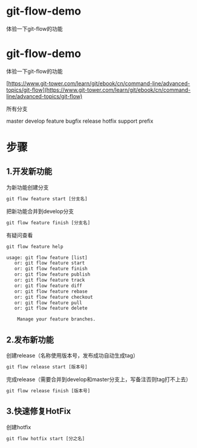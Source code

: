 # git-flow-demo
体验一下git-flow的功能


# git-flow-demo
体验一下git-flow的功能

[https://www.git-tower.com/learn/git/ebook/cn/command-line/advanced-topics/git-flow](https://www.git-tower.com/learn/git/ebook/cn/command-line/advanced-topics/git-flow)

所有分支

master
develop
feature
bugfix
release
hotfix
support
prefix


# 步骤

## 1.开发新功能

为新功能创建分支
```cmd
git flow feature start [分支名]
```
把新功能合并到develop分支
```cmd
git flow feature finish [分支名]
```

有疑问查看 
```cmd
git flow feature help
```


```cmd
usage: git flow feature [list]
   or: git flow feature start
   or: git flow feature finish
   or: git flow feature publish
   or: git flow feature track
   or: git flow feature diff
   or: git flow feature rebase
   or: git flow feature checkout
   or: git flow feature pull
   or: git flow feature delete

    Manage your feature branches.
```


## 2.发布新功能

创建release（名称使用版本号，发布成功自动生成tag）
```cmd
git flow release start [版本号]
```

完成release（需要合并到develop和master分支上，写备注否则tag打不上去）
```cmd
git flow release finish [版本号]
```

## 3.快速修复HotFix

创建hotfix
```cmd
git flow hotfix start [分之名]
```